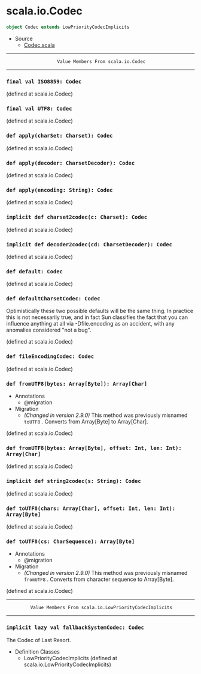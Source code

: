 
#                                scala.io.Codec                                #

```scala
object Codec extends LowPriorityCodecImplicits
```

* Source
  * [Codec.scala](https://github.com/scala/scala/tree/6d09a1ba5f/src/library/scala/io/Codec.scala#L1)


--------------------------------------------------------------------------------
                       Value Members From scala.io.Codec
--------------------------------------------------------------------------------


### `final val ISO8859: Codec`                                               ###

(defined at scala.io.Codec)


### `final val UTF8: Codec`                                                  ###

(defined at scala.io.Codec)


### `def apply(charSet: Charset): Codec`                                     ###

(defined at scala.io.Codec)


### `def apply(decoder: CharsetDecoder): Codec`                              ###

(defined at scala.io.Codec)


### `def apply(encoding: String): Codec`                                     ###

(defined at scala.io.Codec)


### `implicit def charset2codec(c: Charset): Codec`                          ###

(defined at scala.io.Codec)


### `implicit def decoder2codec(cd: CharsetDecoder): Codec`                  ###

(defined at scala.io.Codec)


### `def default: Codec`                                                     ###

(defined at scala.io.Codec)


### `def defaultCharsetCodec: Codec`                                         ###

Optimistically these two possible defaults will be the same thing. In practice
this is not necessarily true, and in fact Sun classifies the fact that you can
influence anything at all via -Dfile.encoding as an accident, with any anomalies
considered "not a bug".

(defined at scala.io.Codec)


### `def fileEncodingCodec: Codec`                                           ###

(defined at scala.io.Codec)


### `def fromUTF8(bytes: Array[Byte]): Array[Char]`                          ###

* Annotations
  * @migration
* Migration
  * _(Changed in version 2.9.0)_ This method was previously misnamed `toUTF8` .
    Converts from Array[Byte] to Array[Char].

(defined at scala.io.Codec)


### `def fromUTF8(bytes: Array[Byte], offset: Int, len: Int): Array[Char]`   ###

(defined at scala.io.Codec)


### `implicit def string2codec(s: String): Codec`                            ###

(defined at scala.io.Codec)


### `def toUTF8(chars: Array[Char], offset: Int, len: Int): Array[Byte]`     ###

(defined at scala.io.Codec)


### `def toUTF8(cs: CharSequence): Array[Byte]`                              ###

* Annotations
  * @migration
* Migration
  * _(Changed in version 2.9.0)_ This method was previously misnamed `fromUTF8` .
    Converts from character sequence to Array[Byte].

(defined at scala.io.Codec)


--------------------------------------------------------------------------------
             Value Members From scala.io.LowPriorityCodecImplicits
--------------------------------------------------------------------------------


### `implicit lazy val fallbackSystemCodec: Codec`                           ###

The Codec of Last Resort.

* Definition Classes
  * LowPriorityCodecImplicits
(defined at scala.io.LowPriorityCodecImplicits)
